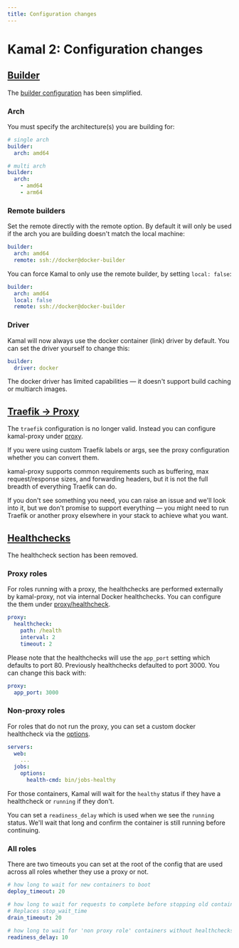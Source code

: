 ```yaml
---
title: Configuration changes
---
```


# Kamal 2: Configuration changes

## [Builder](#builder)

The [builder configuration](../configuration/builders) has been simplified.

### Arch

You must specify the architecture(s) you are building for:

```yaml
# single arch
builder:
  arch: amd64

# multi arch
builder:
  arch:
    - amd64
    - arm64
```

### Remote builders

Set the remote directly with the remote option. By default it will only be used if the arch you are building doesn't match the local machine:

```yaml
builder:
  arch: amd64
  remote: ssh://docker@docker-builder
```

You can force Kamal to only use the remote builder, by setting `local: false`:

```yaml
builder:
  arch: amd64
  local: false
  remote: ssh://docker@docker-builder
```

### Driver

Kamal will now always use the docker container (link) driver by default. You can set the driver yourself to change this:

```yaml
builder:
  driver: docker
```

The docker driver has limited capabilities — it doesn't support build caching or multiarch images.

## [Traefik &rarr; Proxy](#traefik-to-proxy)

The `traefik` configuration is no longer valid. Instead you can configure kamal-proxy under [proxy](../../configuration/proxy).

If you were using custom Traefik labels or args, see the proxy configuration whether you can convert them.

kamal-proxy supports common requirements such as buffering, max request/response sizes, and forwarding headers, but it is not the full breadth of everything Traefik can do.

If you don't see something you need, you can raise an issue and we'll look into it, but we don't promise to support everything — you might need to run Traefik or another proxy elsewhere in your stack to achieve what you want.

## [Healthchecks](#healthchecks)

The healthcheck section has been removed.

### Proxy roles

For roles running with a proxy, the healthchecks are performed externally by kamal-proxy, not via internal Docker healthchecks. You can configure the them under [proxy/healthcheck](../../configuration/proxy#healthcheck).

```yaml
proxy:
  healthcheck:
    path: /health
    interval: 2
    timeout: 2
```

Please note that the healthchecks will use the `app_port` setting which defaults to port 80. Previously healthchecks defaulted to port 3000. You can change this back with:

```yaml
proxy:
  app_port: 3000
```

### Non-proxy roles

For roles that do not run the proxy, you can set a custom docker healthcheck via the [options](../../configuration/roles#custom-role-configuration).

```yaml
servers:
  web:
    ...
  jobs:
    options:
      health-cmd: bin/jobs-healthy
```

For those containers, Kamal will wait for the `healthy` status if they have a healthcheck or `running` if they don't.

You can set a `readiness_delay` which is used when we see the `running` status. We'll wait that long and confirm the container is still running before continuing.

### All roles

There are two timeouts you can set at the root of the config that are used across all roles whether they use a proxy or not.

```yaml
# how long to wait for new containers to boot
deploy_timeout: 20

# how long to wait for requests to complete before stopping old containers
# Replaces stop_wait_time
drain_timeout: 20

# how long to wait for 'non proxy role' containers without healthchecks to stay in the running state
readiness_delay: 10
```
